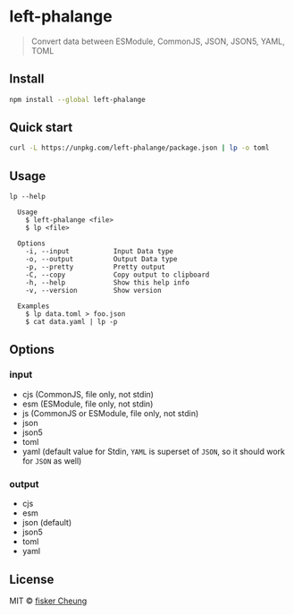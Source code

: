 # left-phalange

> Convert data between ESModule, CommonJS, JSON, JSON5, YAML, TOML

## Install

```sh
npm install --global left-phalange
```

## Quick start

```sh
curl -L https://unpkg.com/left-phalange/package.json | lp -o toml
```

## Usage

```text
lp --help

  Usage
    $ left-phalange <file>
    $ lp <file>

  Options
    -i, --input           Input Data type
    -o, --output          Output Data type
    -p, --pretty          Pretty output
    -C, --copy            Copy output to clipboard
    -h, --help            Show this help info
    -v, --version         Show version

  Examples
    $ lp data.toml > foo.json
    $ cat data.yaml | lp -p
```

## Options

### input

- cjs (CommonJS, file only, not stdin)
- esm (ESModule, file only, not stdin)
- js (CommonJS or ESModule, file only, not stdin)
- json
- json5
- toml
- yaml (default value for Stdin, `YAML` is superset of `JSON`, so it should work for `JSON` as well)

### output

- cjs
- esm
- json (default)
- json5
- toml
- yaml

## License

MIT © [fisker Cheung](https://github.com/fisker)
